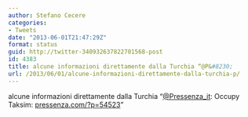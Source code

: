 ```yaml
---
author: Stefano Cecere
categories:
- Tweets
date: "2013-06-01T21:47:29Z"
format: status
guid: http://twitter-340932637822701568-post
id: 4383
title: alcune informazioni direttamente dalla Turchia “@P&#8230;
url: /2013/06/01/alcune-informazioni-direttamente-dalla-turchia-p/
---
```


alcune informazioni direttamente dalla Turchia “[@Pressenza_it](http://twitter.com/Pressenza_it): Occupy Taksim: [pressenza.com/?p=54523](http://www.pressenza.com/?p=54523)”